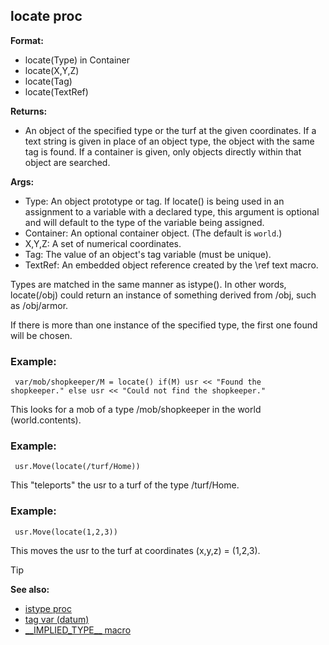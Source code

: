 ## locate proc

**Format:**
+   locate(Type) in Container
+   locate(X,Y,Z)
+   locate(Tag)
+   locate(TextRef)
<!-- -->
**Returns:**
+   An object of the specified type or the turf at the given
    coordinates. If a text string is given in place of an object type,
    the object with the same tag is found. If a container is given, only
    objects directly within that object are searched.
<!-- -->
**Args:**
+   Type: An object prototype or tag. If locate() is being used in an
    assignment to a variable with a declared type, this argument is
    optional and will default to the type of the variable being
    assigned.
+   Container: An optional container object. (The default is `world`.)
+   X,Y,Z: A set of numerical coordinates.
+   Tag: The value of an object\'s tag variable (must be unique).
+   TextRef: An embedded object reference created by the \\ref text
    macro.


Types are matched in the same manner as istype(). In other
words, locate(/obj) could return an instance of something derived from
/obj, such as /obj/armor. 

If there is more than one instance of
the specified type, the first one found will be chosen.
### Example:

```dm
 var/mob/shopkeeper/M = locate() if(M) usr << "Found the
shopkeeper." else usr << "Could not find the shopkeeper."

```
 

This looks for a mob of a type /mob/shopkeeper in
the world (world.contents).
### Example:

```dm
 usr.Move(locate(/turf/Home)) 
```
 

This
"teleports" the usr to a turf of the type /turf/Home.
### Example:

```dm
 usr.Move(locate(1,2,3)) 
```
 

This moves the
usr to the turf at coordinates (x,y,z) = (1,2,3).

> [!TIP] 
> **See also:**
> +   [istype proc](/ref/proc/istype.md) 
> +   [tag var (datum)](/ref/datum/var/tag.md) 
> +   [\_\_IMPLIED_TYPE\_\_ macro](/ref/DM/preprocessor/__IMPLIED_TYPE__.md) <!-- -->